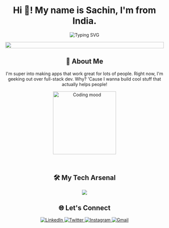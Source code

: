 <h1 align="center">Hi 👋! My name is Sachin, I'm from India.</h1>

<p align="center">
  <img src="https://readme-typing-svg.herokuapp.com?font=Fira+Code&pause=1000&color=2196F3&center=true&vCenter=true&width=435&lines=Aspiring+Full-Stack+Developer;Python+%7C+MERN+%7C+Flutter+Explorer;Building+Secure+%26+Scalable+Apps" alt="Typing SVG" />
</p>

<p align="center">
  <img src="https://i.imgur.com/dBaSKWF.gif" height="20" width="100%">
</p>

<h2 align="center">🌟 About Me</h2>

<p align="center">
  I'm super into making apps that work great for lots of people. Right now, I'm geeking out over full-stack dev. Why? 'Cause I wanna build cool stuff that actually helps people!
</p>

<p align="center">
  <img src="https://gifsec.com/wp-content/uploads/2022/10/cute-anime-boy-7.gif" height="200" alt="Coding mood" />
</p>

<br>

<h2 align="center">🛠️ My Tech Arsenal</h2>

<p align="center">
  <img src="https://skillicons.dev/icons?i=python,javascript,react,nodejs,express,mongodb,html,css,flutter,dart,cpp,c,linux,git,mysql,php&perline=8" />
</p>

<h2 align="center">🌐 Let's Connect</h2>

<p align="center">
  <a href="https://www.linkedin.com/in/sachinxcode/">
    <img src="https://img.shields.io/badge/-LinkedIn-0077B5?style=for-the-badge&logo=linkedin&logoColor=white" alt="LinkedIn" />
  </a>
  <a href="https://twitter.com/sachinxcode">
    <img src="https://img.shields.io/badge/-Twitter-1DA1F2?style=for-the-badge&logo=twitter&logoColor=white" alt="Twitter" />
  </a>
  <a href="https://www.instagram.com/sachin11175/">
    <img src="https://img.shields.io/badge/-Instagram-E4405F?style=for-the-badge&logo=instagram&logoColor=white" alt="Instagram" />
  </a>
  <a href="mailto:sachinxcode@gmail.com">
    <img src="https://img.shields.io/badge/-Gmail-D14836?style=for-the-badge&logo=gmail&logoColor=white" alt="Gmail" />
  </a>
</p>

